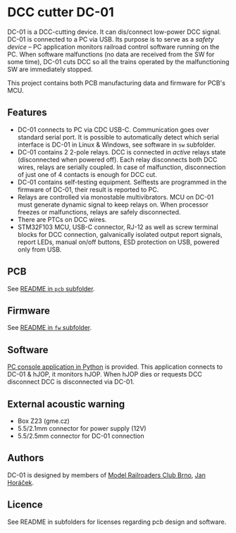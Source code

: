DCC cutter DC-01
================

DC-01 is a DCC-cutting device. It can dis/connect low-power DCC signal. DC-01
is connected to a PC via USB. Its purpose is to serve as a *safety device* – PC
application monitors railroad control software running on the PC. When software
malfunctions (no data are received from the SW for some time), DC-01 cuts DCC
so all the trains operated by the malfunctioning SW are immediately stopped.

This project contains both PCB manufacturing data and firmware for PCB's MCU.

## Features

* DC-01 connects to PC via CDC USB-C. Communication goes over standard serial
  port. It is possible to automatically detect which serial interface is DC-01 in
  Linux & Windows, see software in `sw` subfolder.
* DC-01 contains 2 2-pole relays. DCC is connected in *active* relays state
  (disconnected when powered off). Each relay disconnects both DCC wires, relays
  are serially coupled. In case of malfunction, disconnection of just one of 4
  contacts is enough for DCC cut.
* DC-01 contains self-testing equipment. Selftests are programmed in the
  firmware of DC-01, their result is reported to PC.
* Relays are controlled via monostable multivibrators. MCU on DC-01 must
  generate dynamic signal to keep relays on. When processor freezes or
  malfunctions, relays are safely disconnected.
* There are PTCs on DCC wires.
* STM32F103 MCU, USB-C connector, RJ-12 as well as screw terminal blocks for
  DCC connection, galvanically isolated output report signals, report LEDs,
  manual on/off buttons, ESD protection on USB, powered only from USB.

## PCB

See [README in `pcb` subfolder](pcb/README.md).

## Firmware

See [README in `fw` subfolder](fw/README.md).

## Software

[PC console application in Python](sw) is provided. This application connects to
DC-01 & hJOP, it monitors hJOP. When hJOP dies or requests DCC disconnect
DCC is disconnected via DC-01.

## External acoustic warning

* Box Z23 (gme.cz)
* 5.5/2.1mm connector for power supply (12V)
* 5.5/2.5mm connector for DC-01 connection

## Authors

DC-01 is designed by members of [Model Railroaders Club
Brno](https://www.kmz-brno.cz/), [Jan Horáček](mailto:jan.horacek@kmz-brno.cz).

## Licence

See README in subfolders for licenses regarding pcb design and software.

